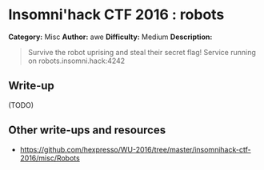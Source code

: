 # Insomni'hack CTF 2016 : robots

**Category:** Misc
**Author:** awe
**Difficulty:** Medium
**Description:**

> Survive the robot uprising and steal their secret flag!
> Service running on robots.insomni.hack:4242

## Write-up

(TODO)

## Other write-ups and resources

* <https://github.com/hexpresso/WU-2016/tree/master/insomnihack-ctf-2016/misc/Robots>
